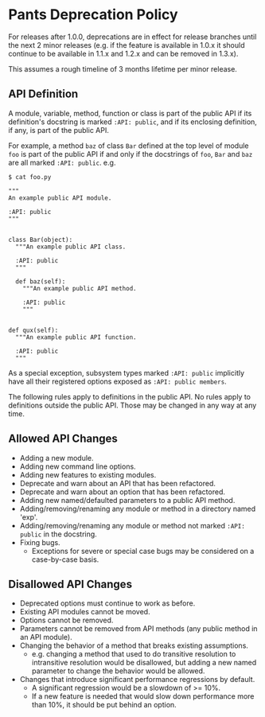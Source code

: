 Pants Deprecation Policy
========================

For releases after 1.0.0, deprecations are in effect for release branches until the next 2 minor releases (e.g. if the feature is available in 1.0.x it should continue to be available in 1.1.x and 1.2.x and can be removed in 1.3.x).

This assumes a rough timeline of 3 months lifetime per minor release.

API Definition
--------------

A module, variable, method, function or class is part of the public API if its definition's docstring is marked `:API: public`, and if its enclosing definition, if any, is part of the public API.

For example, a method `baz` of class `Bar` defined at the top level of module `foo` is part of the public API if and only if the docstrings of `foo`, `Bar` and `baz` are all marked `:API: public`. e.g.

    $ cat foo.py

    """
    An example public API module.

    :API: public
    """


    class Bar(object):
      """An example public API class.

      :API: public
      """

      def baz(self):
        """An example public API method.

        :API: public
        """


    def qux(self):
      """An example public API function.

      :API: public
      """

As a special exception, subsystem types marked `:API: public` implicitly have all their registered options exposed as `:API: public members`.

The following rules apply to definitions in the public API. No rules apply to definitions outside the public API. Those may be changed in any way at any time.

Allowed API Changes
-------------------

- Adding a new module.
- Adding new command line options.
- Adding new features to existing modules.
- Deprecate and warn about an API that has been refactored.
- Deprecate and warn about an option that has been refactored.
- Adding new named/defaulted parameters to a public API method.
- Adding/removing/renaming any module or method in a directory named 'exp'.
- Adding/removing/renaming any module or method not marked `:API: public` in the docstring.
- Fixing bugs.
  - Exceptions for severe or special case bugs may be considered on a case-by-case basis.

Disallowed API Changes
----------------------

- Deprecated options must continue to work as before.
- Existing API modules cannot be moved.
- Options cannot be removed.
- Parameters cannot be removed from API methods (any public method in an API module).
- Changing the behavior of a method that breaks existing assumptions.
  - e.g. changing a method that used to do transitive resolution to intransitive resolution would be disallowed, but adding a new named parameter to change the behavior would be allowed.
- Changes that introduce significant performance regressions by default.
  - A significant regression would be a slowdown of >= 10%.
  - If a new feature is needed that would slow down performance more than 10%, it should be put behind an option.
